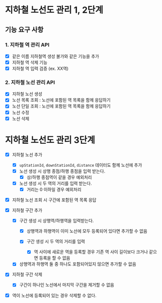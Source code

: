 # 지하철 노선도 관리 1, 2단계

## 기능 요구 사항

### 1. 지하철 역 관리 API

- [x] 같은 이름 지하철역 생성 불가와 같은 기능을 추가
- [x] 지하철 역 삭제 기능
- [x] 지하철 역 입력 검증 (ex. XX역)

### 2. 지하철 노선 관리 API

- [x] 지하철 노선 생성
- [x] 노선 목록 조회 : 노선에 포함된 역 목록을 함께 응답하기
- [x] 노선 단일 조회 : 노선에 포함된 역 목록을 함께 응답하기
- [x] 노선 수정
- [x] 노선 삭제

# 지하철 노선도 관리 3단계

- [x] 지하철 노선 추가
    - [x] `upStationId`, `downStationId`, `distance` 데이터도 함께 노선에 추가
    - [x] 노선 생성 시 상행 종점/하행 종점을 입력 받는다.
       - [x] 상/하행 종점역이 같을 경우 예외처리
    - [x] 노선 생성 시 두 역의 거리를 입력 받는다.
       - [x] 거리는 0 이하일 경우 예외처리

- [x] 지하철 노선 조회 시 구간에 포함된 역 목록 응답

- [x] 지하철 구간 추가
    - [x] 구간 생성 시 상행역/하행역을 입력받는다.
        - [x] 상행역과 하행역이 이미 노선에 모두 등록되어 있다면 추가할 수 없음

        - [x] 구간 생성 시 두 역의 거리를 입력
            - [x] 역 사이에 새로운 역을 등록할 경우 기존 역 사이 길이보다 크거나 같으면 등록을 할 수 없음

    - [x] 상행역과 하행역 둘 중 하나도 포함되어있지 않으면 추가할 수 없음

- [x] 지하철 구간 삭제
    - [x] 구간이 하나인 노선에서 마지막 구간을 제거할 수 없음
    
- [x] 역이 노선에 등록되어 있는 경우 삭제할 수 없다.
